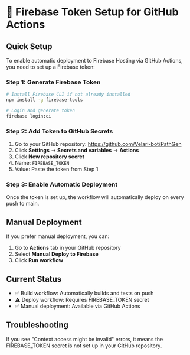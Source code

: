# 🔧 Firebase Token Setup for GitHub Actions

## Quick Setup

To enable automatic deployment to Firebase Hosting via GitHub Actions, you need to set up a Firebase token:

### Step 1: Generate Firebase Token
```bash
# Install Firebase CLI if not already installed
npm install -g firebase-tools

# Login and generate token
firebase login:ci
```

### Step 2: Add Token to GitHub Secrets
1. Go to your GitHub repository: https://github.com/Velari-bot/PathGen
2. Click **Settings** → **Secrets and variables** → **Actions**
3. Click **New repository secret**
4. Name: `FIREBASE_TOKEN`
5. Value: Paste the token from Step 1

### Step 3: Enable Automatic Deployment
Once the token is set up, the workflow will automatically deploy on every push to main.

## Manual Deployment
If you prefer manual deployment, you can:
1. Go to **Actions** tab in your GitHub repository
2. Select **Manual Deploy to Firebase**
3. Click **Run workflow**

## Current Status
- ✅ Build workflow: Automatically builds and tests on push
- ⚠️ Deploy workflow: Requires FIREBASE_TOKEN secret
- ✅ Manual deployment: Available via GitHub Actions

## Troubleshooting
If you see "Context access might be invalid" errors, it means the FIREBASE_TOKEN secret is not set up in your GitHub repository.
